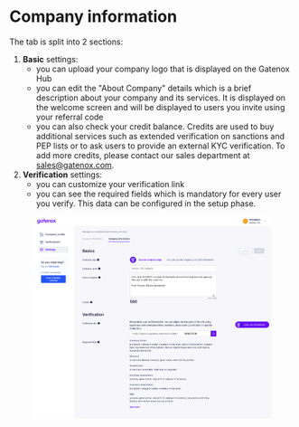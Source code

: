 # Company information

The tab is split into 2 sections:

1. **Basic** settings:
   * you can upload your company logo that is displayed on the Gatenox Hub
   * you can edit the "About Company" details which is a brief description about your company and its services. It is displayed on the welcome screen and will be displayed to users you invite using your referral code
   * you can also check your credit balance. Credits are used to buy additional services such as extended verification on sanctions and PEP lists or to ask users to provide an external KYC verification. To add more credits, please contact our sales department at sales@gatenox.com.
2. **Verification** settings:
   * you can customize your verification link
   * you can see the required fields which is mandatory for every user you verify. This data can be configured in the setup phase.

<figure><img src="../../docs/Images/settings_company.png" alt=""><figcaption></figcaption></figure>
